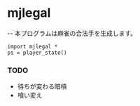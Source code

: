 # mjlegal
--
本プログラムは麻雀の合法手を生成します。


```
import mjlegal *
ps = player_state()
```
### TODO
- 待ちが変わる暗槓
- 喰い変え
